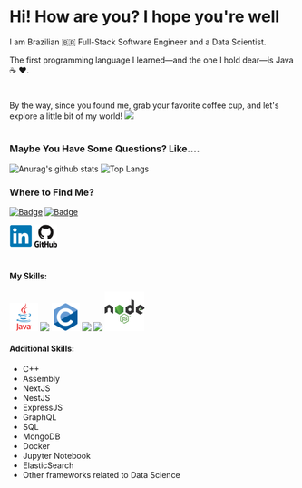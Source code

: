 # Hi! How are you? I hope you're well

I am Brazilian :brazil: Full-Stack Software Engineer and a Data Scientist.

The first programming language I learned—and the one I hold dear—is Java :coffee: ❤️.

#

By the way, since you found me, grab your favorite coffee cup, and let's explore a little bit of my world! <img src="https://github.com/TheDudeThatCode/TheDudeThatCode/blob/master/Assets/Earth.gif" width="15px">

#

### Maybe You Have Some Questions? Like....

<img width="380px" alt="Anurag's github stats" src="https://github-readme-stats.vercel.app/api?username=samuelkeullen&show_icons=true&theme=radical&count_private=true&custom_title=What%20Has%20Been%20Happening%20Here%20Lately?">

<img width="320px" alt="Top Langs" src="https://github-readme-stats.vercel.app/api/top-langs/?username=samuelkeullen&layout=compact">

</br>

### Where to Find Me?

[![Badge](https://img.shields.io/static/v1?label=Samuel&message=Keullen&color=blue&style=for-the-badge&logo=LinkedIn)](https://www.linkedin.com/in/samuel-keullen-passos-b43a33189/)
[![Badge](https://img.shields.io/static/v1?label=Samuel&message=Keullen&color=red&style=for-the-badge&logo=Github)](https://github.com/samuelkeullen)

[<img width="40px" src="https://raw.githubusercontent.com/devicons/devicon/master/icons/linkedin/linkedin-original.svg">](https://www.linkedin.com/in/samuel-keullen-passos-b43a33189/)
[<img width="40px" src="https://raw.githubusercontent.com/devicons/devicon/master/icons/github/github-original-wordmark.svg" >](https://github.com/samuelkeullen)

#

#### My Skills:

<div>
  <img width="50px" src="https://raw.githubusercontent.com/devicons/devicon/master/icons/java/java-original-wordmark.svg">
  <img width="50px" src="https://images.vexels.com/media/users/3/166477/isolated/lists/9bb722f0e85ddbc1ce0f064534fd2311-python-programming-language-icon.png">
  <img width="50px" src="https://raw.githubusercontent.com/devicons/devicon/master/icons/c/c-original.svg">
  <img width="50px" src="https://assets.exercism.io/tracks/x86-64-assembly-hex-turquoise.png"> <!-- Assembly -->
  <img width="50px" src="https://scipy.org/images/logo.svg">
  <img width="70px" src="https://raw.githubusercontent.com/devicons/devicon/master/icons/nodejs/nodejs-original-wordmark.svg">
</div>


#### Additional Skills:

- C++
- Assembly
- NextJS
- NestJS
- ExpressJS
- GraphQL
- SQL
- MongoDB
- Docker
- Jupyter Notebook
- ElasticSearch
- Other frameworks related to Data Science

#

</br>

